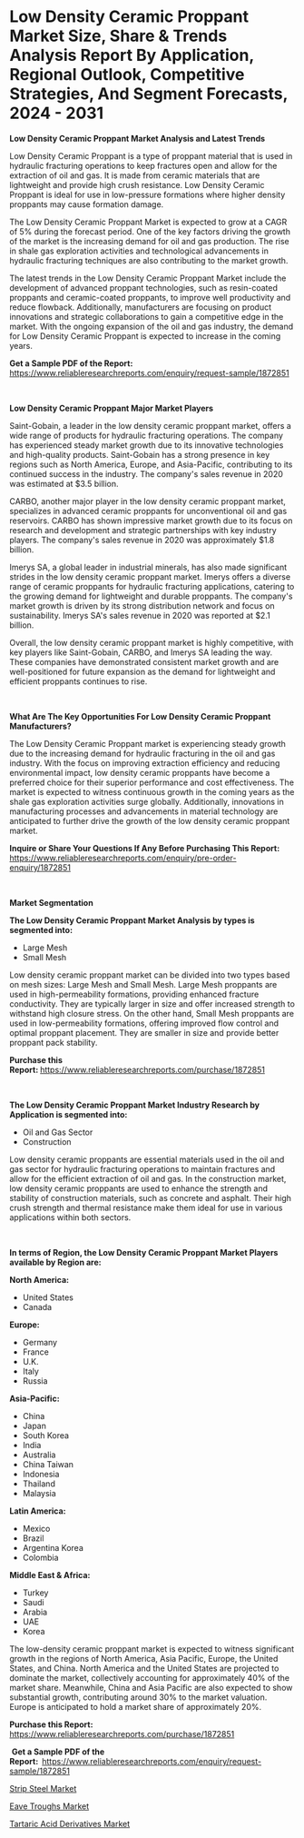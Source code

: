 <p><h1>Low Density Ceramic Proppant Market Size, Share & Trends Analysis Report By Application, Regional Outlook, Competitive Strategies, And Segment Forecasts, 2024 - 2031</h1></p><p><strong>Low Density Ceramic Proppant Market Analysis and Latest Trends</strong></p>
<p><p>Low Density Ceramic Proppant is a type of proppant material that is used in hydraulic fracturing operations to keep fractures open and allow for the extraction of oil and gas. It is made from ceramic materials that are lightweight and provide high crush resistance. Low Density Ceramic Proppant is ideal for use in low-pressure formations where higher density proppants may cause formation damage.</p><p>The Low Density Ceramic Proppant Market is expected to grow at a CAGR of 5% during the forecast period. One of the key factors driving the growth of the market is the increasing demand for oil and gas production. The rise in shale gas exploration activities and technological advancements in hydraulic fracturing techniques are also contributing to the market growth.</p><p>The latest trends in the Low Density Ceramic Proppant Market include the development of advanced proppant technologies, such as resin-coated proppants and ceramic-coated proppants, to improve well productivity and reduce flowback. Additionally, manufacturers are focusing on product innovations and strategic collaborations to gain a competitive edge in the market. With the ongoing expansion of the oil and gas industry, the demand for Low Density Ceramic Proppant is expected to increase in the coming years.</p></p>
<p><strong>Get a Sample PDF of the Report:&nbsp;</strong> <a href="https://www.reliableresearchreports.com/enquiry/request-sample/1872851">https://www.reliableresearchreports.com/enquiry/request-sample/1872851</a></p>
<p>&nbsp;</p>
<p><strong>Low Density Ceramic Proppant Major Market Players</strong></p>
<p><p>Saint-Gobain, a leader in the low density ceramic proppant market, offers a wide range of products for hydraulic fracturing operations. The company has experienced steady market growth due to its innovative technologies and high-quality products. Saint-Gobain has a strong presence in key regions such as North America, Europe, and Asia-Pacific, contributing to its continued success in the industry. The company's sales revenue in 2020 was estimated at $3.5 billion.</p><p>CARBO, another major player in the low density ceramic proppant market, specializes in advanced ceramic proppants for unconventional oil and gas reservoirs. CARBO has shown impressive market growth due to its focus on research and development and strategic partnerships with key industry players. The company's sales revenue in 2020 was approximately $1.8 billion.</p><p>Imerys SA, a global leader in industrial minerals, has also made significant strides in the low density ceramic proppant market. Imerys offers a diverse range of ceramic proppants for hydraulic fracturing applications, catering to the growing demand for lightweight and durable proppants. The company's market growth is driven by its strong distribution network and focus on sustainability. Imerys SA's sales revenue in 2020 was reported at $2.1 billion.</p><p>Overall, the low density ceramic proppant market is highly competitive, with key players like Saint-Gobain, CARBO, and Imerys SA leading the way. These companies have demonstrated consistent market growth and are well-positioned for future expansion as the demand for lightweight and efficient proppants continues to rise.</p></p>
<p>&nbsp;</p>
<p><strong>What Are The Key Opportunities For Low Density Ceramic Proppant Manufacturers?</strong></p>
<p><p>The Low Density Ceramic Proppant market is experiencing steady growth due to the increasing demand for hydraulic fracturing in the oil and gas industry. With the focus on improving extraction efficiency and reducing environmental impact, low density ceramic proppants have become a preferred choice for their superior performance and cost effectiveness. The market is expected to witness continuous growth in the coming years as the shale gas exploration activities surge globally. Additionally, innovations in manufacturing processes and advancements in material technology are anticipated to further drive the growth of the low density ceramic proppant market.</p></p>
<p><strong>Inquire or Share Your Questions If Any Before Purchasing This Report:</strong> <a href="https://www.reliableresearchreports.com/enquiry/pre-order-enquiry/1872851">https://www.reliableresearchreports.com/enquiry/pre-order-enquiry/1872851</a></p>
<p>&nbsp;</p>
<p><strong>Market Segmentation</strong></p>
<p><strong>The Low Density Ceramic Proppant Market Analysis by types is segmented into:</strong></p>
<p><ul><li>Large Mesh</li><li>Small Mesh</li></ul></p>
<p><p>Low density ceramic proppant market can be divided into two types based on mesh sizes: Large Mesh and Small Mesh. Large Mesh proppants are used in high-permeability formations, providing enhanced fracture conductivity. They are typically larger in size and offer increased strength to withstand high closure stress. On the other hand, Small Mesh proppants are used in low-permeability formations, offering improved flow control and optimal proppant placement. They are smaller in size and provide better proppant pack stability.</p></p>
<p><strong>Purchase this Report:&nbsp;</strong><a href="https://www.reliableresearchreports.com/purchase/1872851">https://www.reliableresearchreports.com/purchase/1872851</a></p>
<p>&nbsp;</p>
<p><strong>The Low Density Ceramic Proppant Market Industry Research by Application is segmented into:</strong></p>
<p><ul><li>Oil and Gas Sector</li><li>Construction</li></ul></p>
<p><p>Low density ceramic proppants are essential materials used in the oil and gas sector for hydraulic fracturing operations to maintain fractures and allow for the efficient extraction of oil and gas. In the construction market, low density ceramic proppants are used to enhance the strength and stability of construction materials, such as concrete and asphalt. Their high crush strength and thermal resistance make them ideal for use in various applications within both sectors.</p></p>
<p>&nbsp;</p>
<p><strong>In terms of Region, the Low Density Ceramic Proppant Market Players available by Region are:</strong></p>
<p>
    <p> <strong> North America: </strong>
        <ul>
            <li>United States</li>
            <li>Canada</li>
        </ul>
        </p> 
    <p> <strong> Europe: </strong>
        <ul>
            <li>Germany</li>
            <li>France</li>
            <li>U.K.</li>
            <li>Italy</li>
            <li>Russia</li>
        </ul>
        </p> 
    <p> <strong> Asia-Pacific: </strong>
        <ul>
            <li>China</li>
            <li>Japan</li>
            <li>South Korea</li>
            <li>India</li>
            <li>Australia</li>
            <li>China Taiwan</li>
            <li>Indonesia</li>
            <li>Thailand</li>
            <li>Malaysia</li>
        </ul>
        </p> 
    <p> <strong> Latin America: </strong>
        <ul>
            <li>Mexico</li>
            <li>Brazil</li>
            <li>Argentina Korea</li>
            <li>Colombia</li>
        </ul>
        </p> 
    <p> <strong> Middle East & Africa: </strong>
        <ul>
            <li>Turkey</li>
            <li>Saudi</li>
            <li>Arabia</li>
            <li>UAE</li>
            <li>Korea</li>
        </ul>
    </p>
    </p>
<p><p>The low-density ceramic proppant market is expected to witness significant growth in the regions of North America, Asia Pacific, Europe, the United States, and China. North America and the United States are projected to dominate the market, collectively accounting for approximately 40% of the market share. Meanwhile, China and Asia Pacific are also expected to show substantial growth, contributing around 30% to the market valuation. Europe is anticipated to hold a market share of approximately 20%.</p></p>
<p><strong>Purchase this Report: </strong><a href="https://www.reliableresearchreports.com/purchase/1872851">https://www.reliableresearchreports.com/purchase/1872851</a></p>
<p>&nbsp;<strong>Get a Sample PDF of the Report:&nbsp;&nbsp;</strong><a href="https://www.reliableresearchreports.com/enquiry/request-sample/1872851">https://www.reliableresearchreports.com/enquiry/request-sample/1872851</a></p>
<p><strong></strong></p>
<p><p><a href="https://github.com/bmorecock/Market-Research-Report-List-2/blob/main/strip-steel-market.md">Strip Steel Market</a></p><p><a href="https://github.com/yemakinde/Market-Research-Report-List-1/blob/main/eave-troughs-market.md">Eave Troughs Market</a></p><p><a href="https://github.com/jsmusil/Market-Research-Report-List-2/blob/main/tartaric-acid-derivatives-market.md">Tartaric Acid Derivatives Market</a></p></p>
